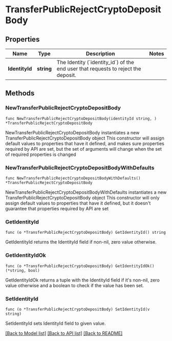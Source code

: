# TransferPublicRejectCryptoDepositBody

## Properties

Name | Type | Description | Notes
------------ | ------------- | ------------- | -------------
**IdentityId** | **string** | The Identity (&#x60;identity_id&#x60;) of the end user that requests to reject the deposit. | 

## Methods

### NewTransferPublicRejectCryptoDepositBody

`func NewTransferPublicRejectCryptoDepositBody(identityId string, ) *TransferPublicRejectCryptoDepositBody`

NewTransferPublicRejectCryptoDepositBody instantiates a new TransferPublicRejectCryptoDepositBody object
This constructor will assign default values to properties that have it defined,
and makes sure properties required by API are set, but the set of arguments
will change when the set of required properties is changed

### NewTransferPublicRejectCryptoDepositBodyWithDefaults

`func NewTransferPublicRejectCryptoDepositBodyWithDefaults() *TransferPublicRejectCryptoDepositBody`

NewTransferPublicRejectCryptoDepositBodyWithDefaults instantiates a new TransferPublicRejectCryptoDepositBody object
This constructor will only assign default values to properties that have it defined,
but it doesn't guarantee that properties required by API are set

### GetIdentityId

`func (o *TransferPublicRejectCryptoDepositBody) GetIdentityId() string`

GetIdentityId returns the IdentityId field if non-nil, zero value otherwise.

### GetIdentityIdOk

`func (o *TransferPublicRejectCryptoDepositBody) GetIdentityIdOk() (*string, bool)`

GetIdentityIdOk returns a tuple with the IdentityId field if it's non-nil, zero value otherwise
and a boolean to check if the value has been set.

### SetIdentityId

`func (o *TransferPublicRejectCryptoDepositBody) SetIdentityId(v string)`

SetIdentityId sets IdentityId field to given value.



[[Back to Model list]](../README.md#documentation-for-models) [[Back to API list]](../README.md#documentation-for-api-endpoints) [[Back to README]](../README.md)


